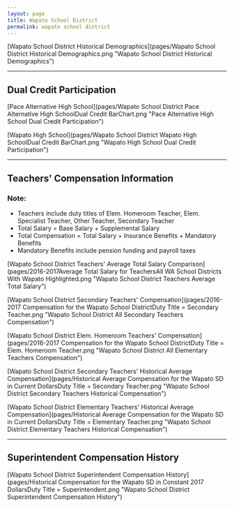 ```yaml
---
layout: page
title: Wapato School District
permalink: wapato school district
---
```



[Wapato School District Historical Demographics](pages/Wapato School District Historical Demographics.png "Wapato School District Historical Demographics")

___

## Dual Credit Participation

[Pace Alternative High School](pages/Wapato School District Pace Alternative High SchoolDual Credit BarChart.png "Pace Alternative High School Dual Credit Participation")

[Wapato High School](pages/Wapato School District Wapato High SchoolDual Credit BarChart.png "Wapato High School Dual Credit Participation")


___

## Teachers' Compensation Information
### Note:
- Teachers include duty titles of Elem. Homeroom Teacher, Elem. Specialist Teacher, Other Teacher, Secondary Teacher
- Total Salary = Base Salary + Supplemental Salary
- Total Compensation = Total Salary + Insurance Benefits + Mandatory Benefits
- Mandatory Benefits include pension funding and payroll taxes

[Wapato School District Teachers' Average Total Salary Comparison](pages/2016-2017Average Total Salary for TeachersAll WA School Districts With Wapato Highlighted.png "Wapato School District Teachers Average Total Salary")

[Wapato School District Secondary Teachers' Compensation](pages/2016-2017 Compensation for the Wapato School DistrictDuty Title = Secondary Teacher.png "Wapato School District All Secondary Teachers Compensation")

[Wapato School District Elem. Homeroom Teachers' Compensation](pages/2016-2017 Compensation for the Wapato School DistrictDuty Title = Elem. Homeroom Teacher.png "Wapato School District All Elementary Teachers Compensation")

[Wapato School District Secondary Teachers' Historical Average Compensation](pages/Historical Average Compensation for the Wapato SD in Current DollarsDuty Title = Secondary Teacher.png "Wapato School District Secondary Teachers Historical Compensation")

[Wapato School District Elementary Teachers' Historical Average Compensation](pages/Historical Average Compensation for the Wapato SD in Current DollarsDuty Title = Elementary Teacher.png "Wapato School District Elementary Teachers Historical Compensation")


___

## Superintendent Compensation History

[Wapato School District Superintendent Compensation History](pages/Historical Compensation for the Wapato SD in Constant 2017 DollarsDuty Title = Superintendent.png "Wapato School District Superintendent Compensation History")

